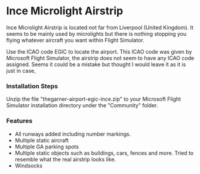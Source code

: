 # Ince Microlight Airstrip

Ince Microlight Airstrip is located not far from Liverpool (United Kingdom). It seems to be mainly used by microlights but there is nothing stopping you flying whatever aircraft you want within Flight Simulator.

Use the ICAO code EGIC to locate the airport. This ICAO code was given by Microsoft Flight Simulator, the airstrip does not seem to have any ICAO code assigned. Seems it could be a mistake but thought I would leave it as it is just in case,

### Installation Steps

Unzip the file "thegarner-airport-egic-ince.zip" to your Microsoft Flight Simulator installation directory under the "Community" folder. 


### Features
* All runways added including number markings.
* Multiple static aircraft
* Multiple GA parking spots
* Multiple static objects such as buildings, cars, fences and more. Tried to resemble what the real airstrip looks like. 
* Windsocks

